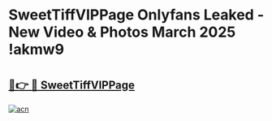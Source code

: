 # SweetTiffVIPPage Onlyfans Leaked - New Video & Photos March 2025 !akmw9

# <h2><a href="https://962skc.iuczelnia.edu.pl?title=SweetTiffVIPPage&ref=akmw9">🔗👉 🔴 SweetTiffVIPPage</a></h2>

[![acn](https://github.com/user-attachments/assets/0f9c940e-d8b0-45ae-aac7-cd30a18b3e1c)](https://962skc.iuczelnia.edu.pl?title=SweetTiffVIPPage&ref=akmw9)

